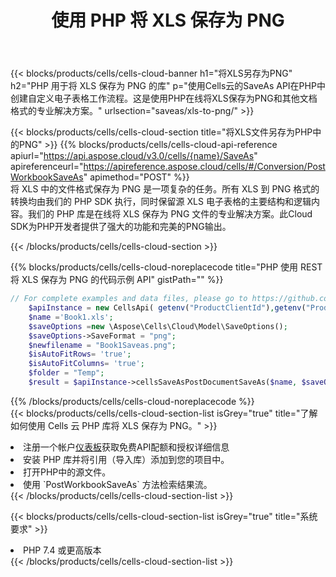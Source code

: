 ﻿---
title: 使用 PHP 将 XLS 保存为 PNG
description: 利用Aspose.Cells Cloud SDK for PHP将XLS格式文件保存为PNG格式文件。
kwords: Excel, Save XLS as PNG, REST, PHP
howto: How to save XLS as PNG using Aspose.Cells Cloud PHP library.
---
{{< blocks/products/cells/cells-cloud-banner h1="将XLS另存为PNG" h2="PHP 用于将 XLS 保存为 PNG 的库" p="使用Cells云的SaveAs API在PHP中创建自定义电子表格工作流程。这是使用PHP在线将XLS保存为PNG和其他文档格式的专业解决方案。" urlsection="saveas/xls-to-png/" >}}

{{< blocks/products/cells/cells-cloud-section title="将XLS文件另存为PHP中的PNG" >}}
{{% blocks/products/cells/cells-cloud-api-reference apiurl="https://api.aspose.cloud/v3.0/cells/{name}/SaveAs" apireferenceurl="https://apireference.aspose.cloud/cells/#/Conversion/PostWorkbookSaveAs" apimethod="POST" %}}
<br/>
将 XLS 中的文件格式保存为 PNG 是一项复杂的任务。所有 XLS 到 PNG 格式的转换均由我们的 PHP SDK 执行，同时保留源 XLS 电子表格的主要结构和逻辑内容。我们的 PHP 库是在线将 XLS 保存为 PNG 文件的专业解决方案。此Cloud SDK为PHP开发者提供了强大的功能和完美的PNG输出。

{{< /blocks/products/cells/cells-cloud-section >}}

{{% blocks/products/cells/cells-cloud-noreplacecode title="PHP 使用 REST 将 XLS 保存为 PNG 的代码示例 API" gistPath="" %}}
  
```php
// For complete examples and data files, please go to https://github.com/aspose-cells-cloud/aspose-cells-cloud-php/
    $apiInstance = new CellsApi( getenv("ProductClientId"),getenv("ProductClientSecret") );
    $name ='Book1.xls';
    $saveOptions =new \Aspose\Cells\Cloud\Model\SaveOptions();
    $saveOptions->SaveFormat = "png";
    $newfilename = "Book1Saveas.png";
    $isAutoFitRows= 'true';
    $isAutoFitColumns= 'true';
    $folder = "Temp";
    $result = $apiInstance->cellsSaveAsPostDocumentSaveAs($name, $saveOptions, $newfilename,$isAutoFitRows, $isAutoFitColumns, $folder);
```
  
{{% /blocks/products/cells/cells-cloud-noreplacecode %}}
<br/>
{{< blocks/products/cells/cells-cloud-section-list isGrey="true" title="了解如何使用 Cells 云 PHP 库将 XLS 保存为 PNG。" >}}
<li>注册一个帐户<a href="https://dashboard.aspose.cloud/">仪表板</a>获取免费API配额和授权详细信息</li>
<li>安装 PHP 库并将引用（导入库）添加到您的项目中。</li>
<li>打开PHP中的源文件。</li>
<li>使用 `PostWorkbookSaveAs` 方法检索结果流。</li>
{{< /blocks/products/cells/cells-cloud-section-list >}}

{{< blocks/products/cells/cells-cloud-section-list isGrey="true" title="系统要求" >}}
<li>PHP 7.4 或更高版本</li>
{{< /blocks/products/cells/cells-cloud-section-list >}}
